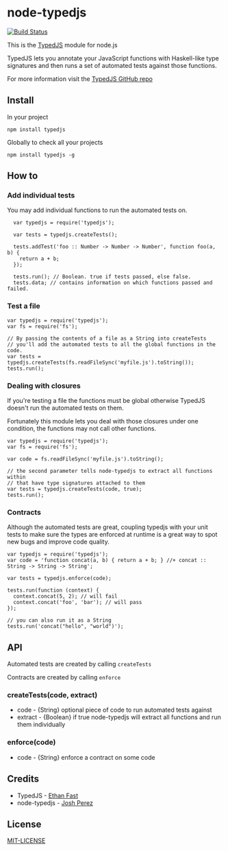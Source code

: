 # node-typedjs

[![Build Status](https://secure.travis-ci.org/goatslacker/node-typedjs.png)](http://travis-ci.org/goatslacker/node-typedjs)

This is the [TypedJS](http://typedjs.com) module for node.js

TypedJS lets you annotate your JavaScript functions with Haskell-like type signatures and then runs a set of automated tests against those functions.

For more information visit the [TypedJS GitHub repo](https://github.com/Proxino/TypedJS)

## Install

In your project

    npm install typedjs

Globally to check all your projects

    npm install typedjs -g

## How to

### Add individual tests

You may add individual functions to run the automated tests on.

      var typedjs = require('typedjs');

      var tests = typedjs.createTests();

      tests.addTest('foo :: Number -> Number -> Number', function foo(a, b) {
        return a + b;
      });

      tests.run(); // Boolean. true if tests passed, else false.
      tests.data; // contains information on which functions passed and failed.

### Test a file

    var typedjs = require('typedjs');
    var fs = require('fs');

    // By passing the contents of a file as a String into createTests
    // you'll add the automated tests to all the global functions in the code.
    var tests = typedjs.createTests(fs.readFileSync('myfile.js').toString());
    tests.run();

### Dealing with closures

If you're testing a file the functions must be global otherwise TypedJS doesn't run
the automated tests on them.

Fortunately this module lets you deal with those closures under one condition, the
functions may not call other functions.

    var typedjs = require('typedjs');
    var fs = require('fs');

    var code = fs.readFileSync('myfile.js').toString();

    // the second parameter tells node-typedjs to extract all functions within
    // that have type signatures attached to them
    var tests = typedjs.createTests(code, true);
    tests.run();

### Contracts

Although the automated tests are great, coupling typedjs with your
unit tests to make sure the types are enforced at runtime is a great way
to spot new bugs and improve code quality.

    var typedjs = require('typedjs');
    var code = 'function concat(a, b) { return a + b; } //+ concat :: String -> String -> String';

    var tests = typedjs.enforce(code);

    tests.run(function (context) {
      context.concat(5, 2); // will fail
      context.concat('foo', 'bar'); // will pass
    });

    // you can also run it as a String
    tests.run('concat("hello", "world")');

## API

Automated tests are created by calling `createTests`

Contracts are created by calling `enforce`

### createTests(code, extract)

* code - {String} optional piece of code to run automated tests against
* extract - {Boolean} if true node-typedjs will extract all functions and run them individually

### enforce(code)

* code - {String} enforce a contract on some code

## Credits

* TypedJS - [Ethan Fast](http://ethanfast.com/)
* node-typedjs - [Josh Perez](http://www.goatslacker.com)

## License

[MIT-LICENSE](http://josh.mit-license.org)
